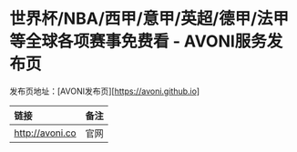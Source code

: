 # 世界杯/NBA/西甲/意甲/英超/德甲/法甲等全球各项赛事免费看 - AVONI服务发布页

发布页地址：[AVONI发布页][https://avoni.github.io]

| 链接            | 备注 |
| :-------------- | :--- |
| http://avoni.co | 官网 |